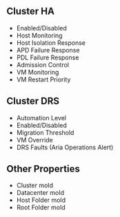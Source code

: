 ## Cluster HA

- Enabled/Disabled
- Host Monitoring
- Host Isolation Response
- APD Failure Response
- PDL Failure Response
- Admission Control
- VM Monitoring
- VM Restart Priority

## Cluster DRS

- Automation Level
- Enabled/Disabled
- Migration Threshold
- VM Override
- DRS Faults (Aria Operations Alert)

## Other Properties

- Cluster moId
- Datacenter moId
- Host Folder moId
- Root Folder moId
